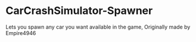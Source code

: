 # CarCrashSimulator-Spawner
Lets you spawn any car you want available in the game, Originally made by Empire4946
